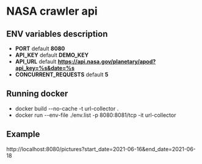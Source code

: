 # NASA crawler api

## ENV variables description
- **PORT** default **8080**
- **API_KEY** default **DEMO_KEY**
- **API_URL** default **https://api.nasa.gov/planetary/apod?api_key=%s&date=%s**
- **CONCURRENT_REQUESTS** default **5**

## Running docker 
- docker build --no-cache -t url-collector .
- docker run --env-file ./env.list -p 8080:8081/tcp -it url-collector

## Example
http://localhost:8080/pictures?start_date=2021-06-16&end_date=2021-06-18
